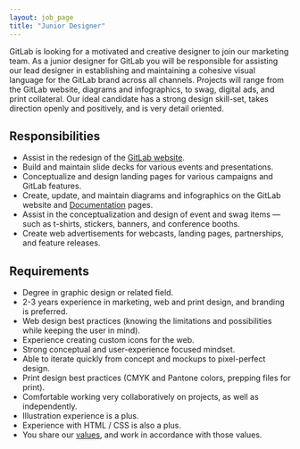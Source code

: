 ```yaml
---
layout: job_page
title: "Junior Designer"
---
```


GitLab is looking for a motivated and creative designer to join our marketing team. As a junior designer for GitLab you will be responsible for assisting our lead designer in establishing and maintaining a cohesive visual language for the GitLab brand across all channels. Projects will range from the GitLab website, diagrams and infographics, to swag, digital ads, and print collateral. Our ideal candidate has a strong design skill-set, takes direction openly and positively, and is very detail oriented.

## Responsibilities

- Assist in the redesign of the [GitLab website](https://about.gitlab.com/).
- Build and maintain slide decks for various events and presentations.
- Conceptualize and design landing pages for various campaigns and GitLab features.
- Create, update, and maintain diagrams and infographics on the GitLab website and [Documentation](/documentation) pages.
- Assist in the conceptualization and design of event and swag items — such as t-shirts, stickers, banners, and conference booths.
- Create web advertisements for webcasts, landing pages, partnerships, and feature releases.

## Requirements

- Degree in graphic design or related field.
- 2-3 years experience in marketing, web and print design, and branding is preferred.
- Web design best practices (knowing the limitations and possibilities while keeping the user in mind).
- Experience creating custom icons for the web.
- Strong conceptual and user-experience focused mindset.
- Able to iterate quickly from concept and mockups to pixel-perfect design.
- Print design best practices (CMYK and Pantone colors, prepping files for print).
- Comfortable working very collaboratively on projects, as well as independently.
- Illustration experience is a plus.
- Experience with HTML / CSS is also a plus.
- You share our [values](/handbook/values), and work in accordance with those values.
